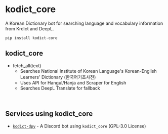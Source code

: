 # kodict_core

A Korean Dictionary bot for searching language and vocabulary information from Krdict and DeepL.

```
pip install kodict-core
```

## kodict_core

- fetch_all(text)
  - Searches National Institute of Korean Language's Korean-English Learners' Dictionary (한국어기초사전)
  - Uses API for Hangul/Hanja and Scraper for English
  - Searches DeepL Translate for fallback

<br />

## Services using kodict_core

- [`kodict-dpy`](https://github.com/coffeebank/kodict-dpy) - A Discord bot using `kodict_core` (GPL-3.0 License)

